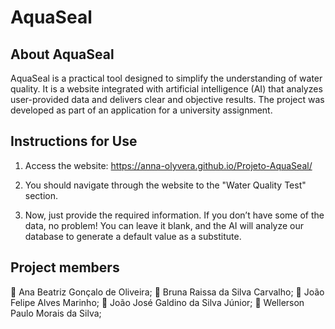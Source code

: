 # AquaSeal

## About AquaSeal
AquaSeal is a practical tool designed to simplify the understanding of water quality. It is a website integrated with artificial intelligence (AI) that analyzes user-provided data and delivers clear and objective results. The project was developed as part of an application for a university assignment.

## Instructions for Use
1. Access the website: https://anna-olyvera.github.io/Projeto-AquaSeal/

2. You should navigate through the website to the "Water Quality Test" section.

3. Now, just provide the required information. If you don’t have some of the data, no problem! You can leave it blank, and the AI will analyze our database to generate a default value as a substitute.

## Project members
👤 Ana Beatriz Gonçalo de Oliveira;
👤 Bruna Raissa da Silva Carvalho;
👤 João Felipe Alves Marinho;
👤 João José Galdino da Silva Júnior;
👤 Wellerson Paulo Morais da Silva;
